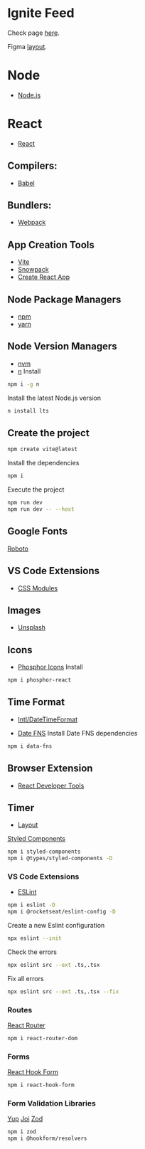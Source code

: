 # Ignite Feed

Check page [here](https://react-ecru-zeta.vercel.app/). 

Figma [layout](https://www.figma.com/file/5rjUgceKPHymUjzB5pdzdN/Ignite-Feed-(Community)?node-id=1%3A35).

# Node

- [Node.js](https://nodejs.org/en/)

# React

- [React](https://reactjs.org/)

## Compilers:

- [Babel](https://babeljs.io/)

## Bundlers:

- [Webpack](https://webpack.js.org/)

## App Creation Tools

- [Vite](https://vitejs.dev/)
- [Snowpack](https://www.snowpack.dev/tutorials/react)
- [Create React App](https://create-react-app.dev/)

## Node Package Managers

- [npm](https://www.npmjs.com/)
- [yarn](https://yarnpkg.com/)

## Node Version Managers

- [nvm](https://github.com/nvm-sh/nvm)
- [n](https://github.com/tj/n)
Install
```sh
npm i -g n
```
Install the latest Node.js version
```sh
n install lts
```

## Create the project
```sh
npm create vite@latest
```
Install the dependencies
```sh
npm i
```
Execute the project
```sh
npm run dev
npm run dev -- --host
```

## Google Fonts
[Roboto](https://fonts.google.com/specimen/Roboto)


## VS Code Extensions

- [CSS Modules](https://marketplace.visualstudio.com/items?itemName=clinyong.vscode-css-modules)

## Images

- [Unsplash](https://unsplash.com/)

## Icons

- [Phosphor Icons](https://phosphoricons.com/)
Install
```sh
npm i phosphor-react
```

## Time Format

- [Intl/DateTimeFormat](https://developer.mozilla.org/pt-BR/docs/Web/JavaScript/Reference/Global_Objects/Intl/DateTimeFormat)

- [Date FNS](https://date-fns.org)
Install Date FNS dependencies
```sh
npm i data-fns
```

## Browser Extension

- [React Developer Tools](https://chrome.google.com/webstore/detail/react-developer-tools/fmkadmapgofadopljbjfkapdkoienihi)



## Timer

- [Layout](https://www.figma.com/file/tA807DAy4ZqnlLNNvNu6tx/Ignite-Timer-(Community)?node-id=0%3A1)

[Styled Components]()
```sh
npm i styled-components
npm i @types/styled-components -D
```

### VS Code Extensions

- [ESLint](https://marketplace.visualstudio.com/items?itemName=dbaeumer.vscode-eslint)

```sh
npm i eslint -D
npm i @rocketseat/eslint-config -D
```

Create a new Eslint configuration
```sh
npx eslint --init
```

Check the errors
```sh
npx eslint src --ext .ts,.tsx
```

Fix all errors
```sh
npx eslint src --ext .ts,.tsx --fix
```

### Routes
[React Router](https://github.com/remix-run/react-router)
```sh
npm i react-router-dom
```

### Forms
[React Hook Form](https://react-hook-form.com/)
```sh
npm i react-hook-form
```

### Form Validation Libraries
[Yup](https://github.com/jquense/yup)
[Joi](https://github.com/sideway/joi)
[Zod](https://github.com/colinhacks/zod)
```sh
npm i zod
npm i @hookform/resolvers
```